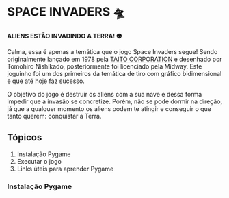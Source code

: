 # SPACE INVADERS 🛸

**ALIENS ESTÃO INVADINDO A TERRA! :alien:**

Calma, essa é apenas a temática que o jogo Space Invaders segue! Sendo originalmente lançado em 1978 pela [TAITO CORPORATION](https://www.taito.com/) e desenhado por Tomohiro Nishikado, posteriormente foi licenciado pela Midway. Este joguinho foi um dos primeiros da temática de tiro com gráfico bidimensional e que até hoje faz sucesso.  

O objetivo do jogo é destruir os aliens com a sua nave e dessa forma impedir que a invasão se concretize. Porém, não se pode dormir na direção, já que a qualquer momento os aliens podem te atingir e conseguir o que tanto querem: conquistar a Terra.

## Tópicos

1. Instalação Pygame
2. Executar o jogo
3. Links úteis para aprender Pygame

### Instalação Pygame